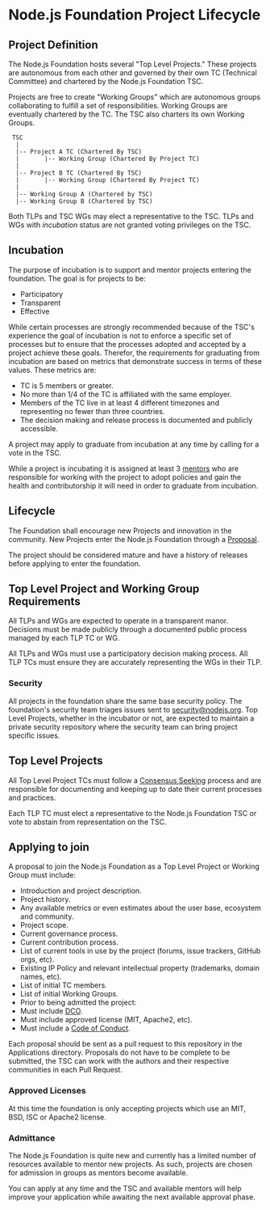 # Node.js Foundation Project Lifecycle

## Project Definition

The Node.js Foundation hosts several "Top Level Projects." These projects are autonomous from each other and governed by their own TC (Technical Committee) and chartered by the Node.js Foundation TSC.

Projects are free to create "Working Groups" which are autonomous groups collaborating to fulfill a set of responsibilities. Working Groups are eventually chartered by the TC. The TSC also charters its own Working Groups.

```
 TSC
  |
  |-- Project A TC (Chartered By TSC)
  |       |-- Working Group (Chartered By Project TC)
  |
  |-- Project B TC (Chartered By TSC)
  |       |-- Working Group (Chartered By Project TC)
  |
  |-- Working Group A (Chartered by TSC)
  |-- Working Group B (Chartered by TSC)
```

Both TLPs and TSC WGs may elect a representative to the TSC. TLPs and WGs with *incubation* status are not granted voting privileges on the TSC.

## Incubation

The purpose of incubation is to support and mentor projects entering the foundation. The goal is for projects to be:

* Participatory
* Transparent
* Effective

While certain processes are strongly recommended because of the TSC's experience the goal of incubation is not to enforce a specific set of processes but to ensure that the processes adopted and accepted by a project achieve these goals. Therefor, the requirements for graduating from incubation are based on metrics that demonstrate success in terms of these values. These metrics are:

* TC is 5 members or greater.
* No more than 1/4 of the TC is affiliated with the same employer.
* Members of the TC live in at least 4 different timezones and representing no fewer than three countries.
* The decision making and release process is documented and publicly accessible.

A project may apply to graduate from incubation at any time by calling for a vote in the TSC.

While a project is incubating it is assigned at least 3 [mentors](https://github.com/nodejs/TSC/blob/master/README.md#mentors) who are responsible for working with the project to adopt policies and gain the health and contributorship it will need in order to graduate from incubation.

## Lifecycle

The Foundation shall encourage new Projects and innovation in the community. New Projects enter the Node.js Foundation through a [Proposal](#Proposal).

The project should be considered mature and have a history of releases before applying to enter the foundation.

## Top Level Project and Working Group Requirements

All TLPs and WGs are expected to operate in a transparent manor. Decisions must be made publicly through a documented public process managed by each TLP TC or WG.

All TLPs and WGs must use a participatory decision making process. All TLP TCs must ensure they are accurately representing the WGs in their TLP.

### Security

All projects in the foundation share the same base security policy. The foundation's security team triages issues sent to security@nodejs.org. Top Level Projects, whether in the incubator or not, are expected to maintain a private security repository where the security team can bring project specific issues.

## Top Level Projects

All Top Level Project TCs must follow a [Consensus Seeking](https://en.wikipedia.org/wiki/Consensus-seeking_decision-making) process and are responsible for documenting and keeping up to date their current processes and practices.

Each TLP TC must elect a representative to the Node.js Foundation TSC or vote to abstain from representation on the TSC.

## Applying to join

A proposal to join the Node.js Foundation as a Top Level Project or Working Group must include:

* Introduction and project description.
* Project history.
* Any available metrics or even estimates about the user base, ecosystem and community.
* Project scope.
* Current governance process.
* Current contribution process.
* List of current tools in use by the project (forums, issue trackers, GitHub orgs, etc).
* Existing IP Policy and relevant intellectual property (trademarks, domain names, etc).
* List of initial TC members.
* List of initial Working Groups.
* Prior to being admitted the project:
 * Must include [DCO](https://github.com/nodejs/node/blob/master/CONTRIBUTING.md#developers-certificate-of-origin-10).
 * Must include approved license (MIT, Apache2, etc).
 * Must include a [Code of Conduct](https://github.com/nodejs/node/blob/master/CONTRIBUTING.md#code-of-conduct).

Each proposal should be sent as a pull request to this repository in the Applications directory. Proposals do not have to be complete to be submitted, the TSC can work with the authors and their respective communities in each Pull Request.

### Approved Licenses

At this time the foundation is only accepting projects which use an MIT, BSD, ISC or Apache2 license.

### Admittance

The Node.js Foundation is quite new and currently has a limited number of resources available to mentor new projects. As such, projects are chosen for admission in groups as mentors become available.

You can apply at any time and the TSC and available mentors will help improve your application while awaiting the next available approval phase.
